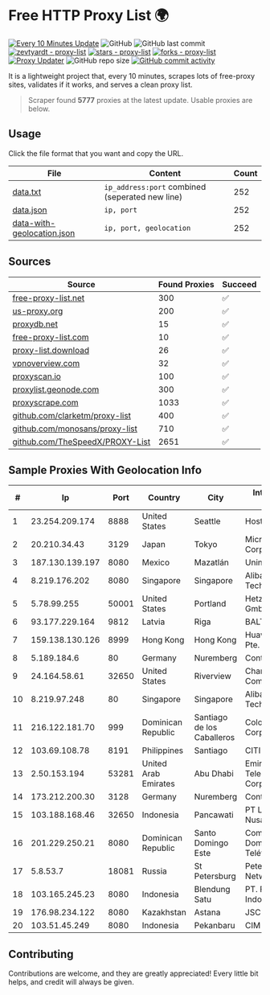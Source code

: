 
# Free HTTP Proxy List 🌍

[![Every 10 Minutes Update](https://github.com/mertguvencli/http-proxy-list/actions/workflows/main.yml/badge.svg?branch=main)](https://github.com/mertguvencli/http-proxy-list/actions/workflows/main.yml)
![GitHub](https://img.shields.io/github/license/mertguvencli/http-proxy-list)
![GitHub last commit](https://img.shields.io/github/last-commit/mertguvencli/http-proxy-list)
[![zevtyardt - proxy-list](https://img.shields.io/static/v1?label=zevtyardt&message=proxy-list&color=blue&logo=github)](https://github.com/zevtyardt/proxy-list "Go to GitHub repo")
[![stars - proxy-list](https://img.shields.io/github/stars/zevtyardt/proxy-list?style=social)](https://github.com/zevtyardt/proxy-list)
[![forks - proxy-list](https://img.shields.io/github/forks/zevtyardt/proxy-list?style=social)](https://github.com/zevtyardt/proxy-list)
[![Proxy Updater](https://github.com/zevtyardt/proxy-list/workflows/Proxy%20Updater/badge.svg)](https://github.com/zevtyardt/proxy-list/actions?query=workflow:"Proxy+Updater")
![GitHub repo size](https://img.shields.io/github/repo-size/zevtyardt/proxy-list)
[![GitHub commit activity](https://img.shields.io/github/commit-activity/m/zevtyardt/proxy-list?logo=commits)](https://github.com/zevtyardt/proxy-list/commits/main)

It is a lightweight project that, every 10 minutes, scrapes lots of free-proxy sites, validates if it works, and serves a clean proxy list.

> Scraper found **5777** proxies at the latest update. Usable proxies are below.

## Usage

Click the file format that you want and copy the URL.

|File|Content|Count|
|----|-------|-----|
|[data.txt](https://raw.githubusercontent.com/mertguvencli/http-proxy-list/main/proxy-list/data.txt)|`ip_address:port` combined (seperated new line)|252|
|[data.json](https://raw.githubusercontent.com/mertguvencli/http-proxy-list/main/proxy-list/data.json)|`ip, port`|252|
|[data-with-geolocation.json](https://raw.githubusercontent.com/mertguvencli/http-proxy-list/main/proxy-list/data-with-geolocation.json)|`ip, port, geolocation`|252|

## Sources

|Source|Found Proxies|Succeed|
|------|-------------|-------|
|[free-proxy-list.net](https://free-proxy-list.net)|300|✅|
|[us-proxy.org](https://www.us-proxy.org)|200|✅|
|[proxydb.net](http://proxydb.net)|15|✅|
|[free-proxy-list.com](https://free-proxy-list.com/?page=&port=&type%5B%5D=http&type%5B%5D=https&up_time=0&search=Search)|10|✅|
|[proxy-list.download](https://www.proxy-list.download/HTTP)|26|✅|
|[vpnoverview.com](https://vpnoverview.com/privacy/anonymous-browsing/free-proxy-servers)|32|✅|
|[proxyscan.io](https://www.proxyscan.io)|100|✅|
|[proxylist.geonode.com](https://proxylist.geonode.com/api/proxy-list?limit=300&page=1&sort_by=lastChecked&sort_type=desc&protocols=http,https)|300|✅|
|[proxyscrape.com](https://api.proxyscrape.com/v2/?request=displayproxies&protocol=http&timeout=10000&country=all&ssl=all&anonymity=all)|1033|✅|
|[github.com/clarketm/proxy-list](https://raw.githubusercontent.com/clarketm/proxy-list/master/proxy-list-raw.txt)|400|✅|
|[github.com/monosans/proxy-list](https://raw.githubusercontent.com/monosans/proxy-list/main/proxies/http.txt)|710|✅|
|[github.com/TheSpeedX/PROXY-List](https://raw.githubusercontent.com/TheSpeedX/PROXY-List/master/http.txt)|2651|✅|


## Sample Proxies With Geolocation Info

|#|Ip|Port|Country|City|Internet Service Provider|
|-|--|----|-------|----|-------------------------|
|1|23.254.209.174|8888|United States|Seattle|Hostwinds LLC.|
|2|20.210.34.43|3129|Japan|Tokyo|Microsoft Corporation|
|3|187.130.139.197|8080|Mexico|Mazatlán|Uninet S.A. de C.V.|
|4|8.219.176.202|8080|Singapore|Singapore|Alibaba (US) Technology Co., Ltd.|
|5|5.78.99.255|50001|United States|Portland|Hetzner Online GmbH|
|6|93.177.229.164|9812|Latvia|Riga|BALTKOM Riga|
|7|159.138.130.126|8999|Hong Kong|Hong Kong|Huawei International Pte. Ltd.|
|8|5.189.184.6|80|Germany|Nuremberg|Contabo GmbH|
|9|24.164.58.61|32650|United States|Riverview|Charter Communications|
|10|8.219.97.248|80|Singapore|Singapore|Alibaba (US) Technology Co., Ltd.|
|11|216.122.181.70|999|Dominican Republic|Santiago de los Caballeros|Colocation America Corporation|
|12|103.69.108.78|8191|Philippines|Santiago|CITI Cableworld Inc.|
|13|2.50.153.194|53281|United Arab Emirates|Abu Dhabi|Emirates Telecommunications Corporation|
|14|173.212.200.30|3128|Germany|Nuremberg|Contabo GmbH|
|15|103.188.168.46|32650|Indonesia|Pancawati|PT Lintas Jaringan Nusantara|
|16|201.229.250.21|8080|Dominican Republic|Santo Domingo Este|Compañía Dominicana de Teléfonos S. A.|
|17|5.8.53.7|18081|Russia|St Petersburg|Petersburg Internet Network ltd|
|18|103.165.245.23|8080|Indonesia|Blendung Satu|PT. Fiber Networks Indonesia|
|19|176.98.234.122|8080|Kazakhstan|Astana|JSC Transtelecom|
|20|103.51.45.249|8080|Indonesia|Pekanbaru|CIM|



## Contributing

Contributions are welcome, and they are greatly appreciated! Every
little bit helps, and credit will always be given.

